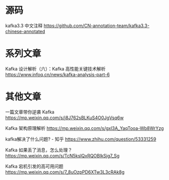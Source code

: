 
# 源码

kafka3.3 中文注释 https://github.com/CN-annotation-team/kafka3.3-chinese-annotated

# 系列文章

Kafka 设计解析（六）：Kafka 高性能关键技术解析 https://www.infoq.cn/news/kafka-analysis-part-6

# 其他文章

一篇文章带你逆袭 Kafka https://mp.weixin.qq.com/s/j8J762sBLKuS4O0JgVsq6w

Kafka 架构原理解析 https://mp.weixin.qq.com/s/gxl3A_YaqTooa-Wb8WrYzg

kafka解决了什么问题? - 知乎 https://www.zhihu.com/question/53331259

Kafka 如果丢了消息，怎么处理？ https://mp.weixin.qq.com/s/TcN5kslQxRQOBlkSjg7_Sg

Kafka 宕机引发的高可用问题 https://mp.weixin.qq.com/s/7_8uOzpPD6XTw3L3cRAk8g
